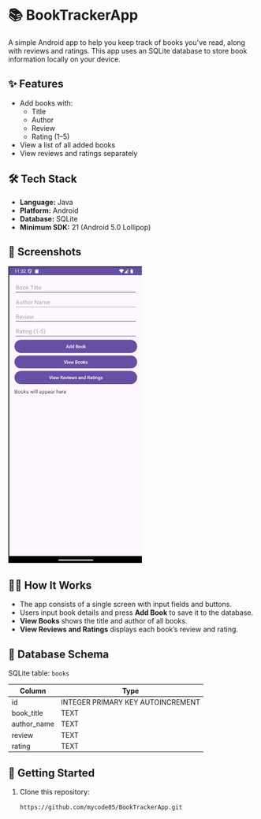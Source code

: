 # 📚 BookTrackerApp

A simple Android app to help you keep track of books you've read, along with reviews and ratings. This app uses an SQLite database to store book information locally on your device.

## ✨ Features

- Add books with:
  - Title
  - Author
  - Review
  - Rating (1–5)
- View a list of all added books
- View reviews and ratings separately

## 🛠 Tech Stack

- **Language:** Java  
- **Platform:** Android  
- **Database:** SQLite  
- **Minimum SDK:** 21 (Android 5.0 Lollipop)

## 📸 Screenshots

![booktracker UI](screenshot/booktracker.png)


## 🧑‍💻 How It Works

- The app consists of a single screen with input fields and buttons.
- Users input book details and press **Add Book** to save it to the database.
- **View Books** shows the title and author of all books.
- **View Reviews and Ratings** displays each book’s review and rating.

## 🧱 Database Schema

SQLite table: `books`

| Column      | Type    |
|-------------|---------|
| id          | INTEGER PRIMARY KEY AUTOINCREMENT |
| book_title  | TEXT    |
| author_name | TEXT    |
| review      | TEXT    |
| rating      | TEXT    |

## 🚀 Getting Started

1. Clone this repository:
   ```bash
   https://github.com/mycode05/BookTrackerApp.git

